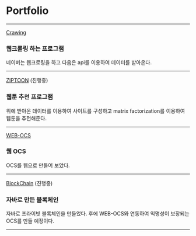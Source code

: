 # Portfolio

---

[Crawing](https://github.com/maison01006/WebtoonData)

### 웹크롤링 하는 프로그램

네이버는 웹크로링을 하고 다음은 api를 이용하여 데이터를 받아온다.

---

[ZIPTOON](https://github.com/maison01006/ZIPTOON)
(진행중)

### 웹툰 추천 프로그램

위에 받아온 데이터를 이용하여 사이트를 구성하고 matrix factorization를 이용하여 웹툰을 추천해준다.

---

[WEB-OCS](https://github.com/maison01006/Web-OCS)

### 웹 OCS

OCS를 웹으로 만들어 보았다.

---

[BlockChain](https://github.com/maison01006/BlockChain)
(진행중)

### 자바로 만든 블록체인

자바로 프라이빗 블록체인을 만들었다.
후에 WEB-OCS와 연동하여 익명성이 보장되는 OCS를 만들 예정이다.

---
